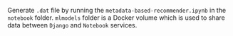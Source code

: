 Generate `.dat` file by running the `metadata-based-recommender.ipynb` in the `notebook` folder. `mlmodels` folder is a Docker volume which is used to share data between `Django` and `Notebook` services.